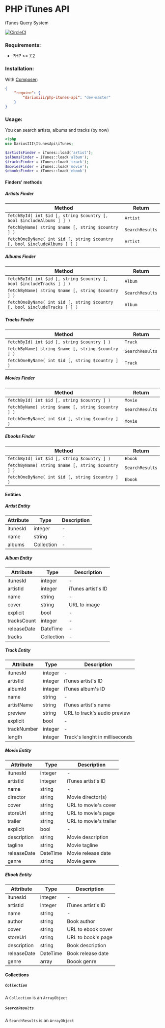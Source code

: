 # PHP iTunes API
iTunes Query System

[![CircleCI](https://circleci.com/gh/DariusIII/php-itunes-api/tree/master.svg?style=svg)](https://circleci.com/gh/DariusIII/php-itunes-api/tree/master)

### Requirements:
- PHP >= 7.2

### Installation:

With [Composer](https://getcomposer.org/):
```json
{
    "require": {
        "dariusiii/php-itunes-api": "dev-master"
    }
}
```
### Usage:
You can search artists, albums and tracks (by now)
```php
<?php
use DariusIII\ItunesApi\iTunes;

$artistsFinder = iTunes::load('artist');
$albumsFinder = iTunes::load('album');
$tracksFinder = iTunes::load('track');
$moviesFinder = iTunes::load('movie');
$ebooksFinder = iTunes::load('ebook')
```

#### Finders' methods

##### Artists Finder
Method | Return
--- | ---
`fetchById( int $id [, string $country [, bool $includeAlbums ] ] )` | `Artist`
`fetchByName( string $name [, string $country ] )` | `SearchResults`
`fetchOneByName( int $id [, string $country [, bool $includeAlbums ] ] )` | `Artist`

##### Albums Finder
Method | Return
--- | ---
`fetchById( int $id [, string $country [, bool $includeTracks ] ] )` | `Album`
`fetchByName( string $name [, string $country ] )` | `SearchResults`
`fetchOneByName( int $id [, string $country [, bool $includeTracks ] ] )` | `Album`

##### Tracks Finder
Method | Return
--- | ---
`fetchById( int $id [, string $country ] )` | `Track`
`fetchByName( string $name [, string $country ] )` | `SearchResults`
`fetchOneByName( int $id [, string $country ] )` | `Track`

##### Movies Finder
Method | Return
--- | ---
`fetchById( int $id [, string $country ] )` | `Movie`
`fetchByName( string $name [, string $country ] )` | `SearchResults`
`fetchOneByName( int $id [, string $country ] )` | `Movie`

##### Ebooks Finder
Method | Return
--- | ---
`fetchById( int $id [, string $country ] )` | `Ebook`
`fetchByName( string $name [, string $country ] )` | `SearchResults`
`fetchOneByName( int $id [, string $country ] )` | `Ebook`

#### Entities

##### Artist Entity
Attribute | Type | Description
--- | --- | ---
itunesId | integer | -
name | string | -
albums | Collection | -

##### Album Entity
Attribute | Type | Description
--- | --- | ---
itunesId | integer | -
artistId | integer | iTunes artist's ID
name | string | -
cover | string | URL to image
explicit | bool | -
tracksCount | integer | -
releaseDate | DateTime | -
tracks | Collection | -

##### Track Entity
Attribute | Type | Description
--- | --- | ---
itunesId | integer | -
artistId | integer | iTunes artist's ID
albumId | integer | iTunes album's ID
name | string | -
artistName | string | iTunes artist's name
preview | string | URL to track's audio preview
explicit | bool | -
trackNumber | integer | -
length | integer | Track's lenght in milliseconds

##### Movie Entity
Attribute | Type | Description
--- | --- | ---
itunesId | integer | -
artistId | integer | iTunes artist's ID
name | string | -
director | string | Movie director(s)
cover | string | URL to movie's cover
storeUrl | string | URL to movie's page
trailer | string | URL to movie's trailer
explicit | bool | -
description | string | Movie description
tagline | string | Movie tagline
releaseDate | DateTime | Movie release date
genre | string | Movie genre

##### Ebook Entity
Attribute | Type | Description
--- | --- | ---
itunesId | integer | -
artistId | integer | iTunes artist's ID
name | string | -
author | string | Book author
cover | string | URL to ebook cover
storeUrl | string | URL to book's page
description | string | Book description
releaseDate | DateTime | Book release date
genre | array | Boook genre


#### Collections

##### `Collection`
A `Collection` is an `ArrayObject`

##### `SearchResults`
A `SearchResults` is an `ArrayObject`

